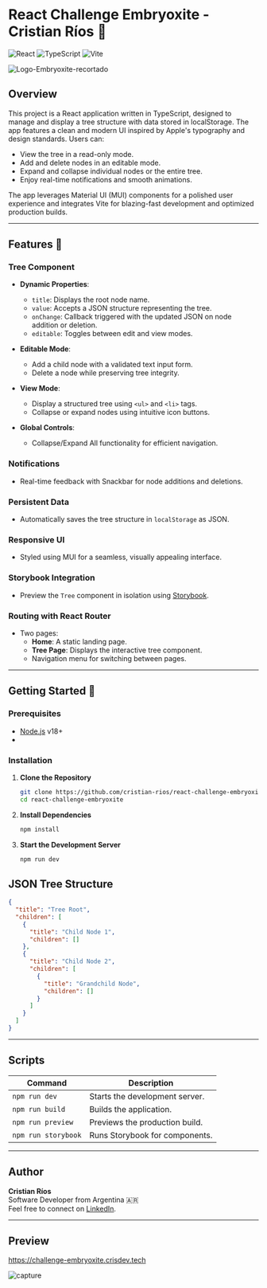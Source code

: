 
# React Challenge Embryoxite - Cristian Ríos 🔧

![React](https://img.shields.io/badge/React-v18.0-blue) ![TypeScript](https://img.shields.io/badge/TypeScript-v4.0-blue) ![Vite](https://img.shields.io/badge/Vite-fast-lightblue) 

![Logo-Embryoxite-recortado](https://github.com/user-attachments/assets/362f9f97-1ec4-4452-9b53-d830ee9fc2e4)

## Overview
This project is a React application written in TypeScript, designed to manage and display a tree structure with data stored in localStorage. The app features a clean and modern UI inspired by Apple's typography and design standards. Users can:

- View the tree in a read-only mode.
- Add and delete nodes in an editable mode.
- Expand and collapse individual nodes or the entire tree.
- Enjoy real-time notifications and smooth animations.

The app leverages Material UI (MUI) components for a polished user experience and integrates Vite for blazing-fast development and optimized production builds.

---

## Features 🌟

### Tree Component
- **Dynamic Properties**:
  - `title`: Displays the root node name.
  - `value`: Accepts a JSON structure representing the tree.
  - `onChange`: Callback triggered with the updated JSON on node addition or deletion.
  - `editable`: Toggles between edit and view modes.

- **Editable Mode**:
  - Add a child node with a validated text input form.
  - Delete a node while preserving tree integrity.

- **View Mode**:
  - Display a structured tree using `<ul>` and `<li>` tags.
  - Collapse or expand nodes using intuitive icon buttons.

- **Global Controls**:
  - Collapse/Expand All functionality for efficient navigation.

### Notifications
- Real-time feedback with Snackbar for node additions and deletions.

### Persistent Data
- Automatically saves the tree structure in `localStorage` as JSON.

### Responsive UI
- Styled using MUI for a seamless, visually appealing interface.

### Storybook Integration
- Preview the `Tree` component in isolation using [Storybook](https://storybook.js.org/).

### Routing with React Router
- Two pages:
  - **Home**: A static landing page.
  - **Tree Page**: Displays the interactive tree component.
  - Navigation menu for switching between pages.

---

## Getting Started 🚀

### Prerequisites
- [Node.js](https://nodejs.org) v18+
- 

### Installation

1. **Clone the Repository**
   ```bash
   git clone https://github.com/cristian-rios/react-challenge-embryoxite.git
   cd react-challenge-embryoxite
   ```

2. **Install Dependencies**
   ```bash
   npm install
   ```

3. **Start the Development Server**
   ```bash
   npm run dev
   ```


## JSON Tree Structure
```json
{
  "title": "Tree Root",
  "children": [
    {
      "title": "Child Node 1",
      "children": []
    },
    {
      "title": "Child Node 2",
      "children": [
        {
          "title": "Grandchild Node",
          "children": []
        }
      ]
    }
  ]
}
```

---

## Scripts

| Command             | Description                        |
|---------------------|------------------------------------|
| `npm run dev`       | Starts the development server.     |
| `npm run build`     | Builds the application.            |
| `npm run preview`   | Previews the production build.     |
| `npm run storybook` | Runs Storybook for components.     |

---


## Author
**Cristian Ríos**  
Software Developer from Argentina 🇦🇷  
Feel free to connect on [LinkedIn](https://www.linkedin.com/in/christian-rios-dev/).

---

## Preview

https://challenge-embryoxite.crisdev.tech


![capture](https://github.com/user-attachments/assets/d35087b1-861f-4c86-8c24-d10d88cfebff)

